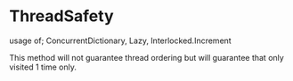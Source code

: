 # ThreadSafety

usage of;
ConcurrentDictionary,
Lazy,
Interlocked.Increment

This method will not guarantee thread ordering but will guarantee that only visited 1 time only.
